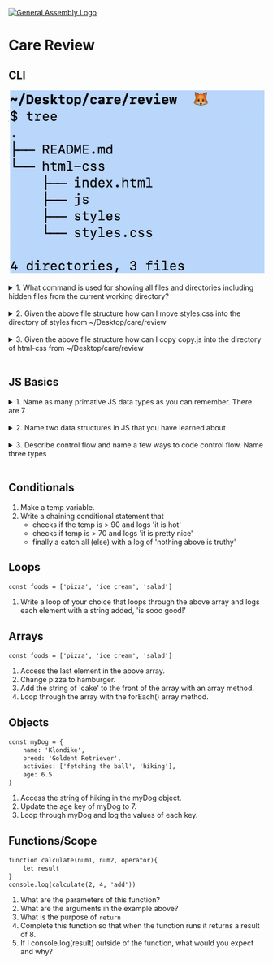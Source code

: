 [![General Assembly Logo](https://camo.githubusercontent.com/1a91b05b8f4d44b5bbfb83abac2b0996d8e26c92/687474703a2f2f692e696d6775722e636f6d2f6b6538555354712e706e67)](https://generalassemb.ly)
<br>
# Care Review

## CLI
![file-structure](./assets/file-structure.png)
<details>
    <summary>1. What command is used for showing all files and directories including hidden files from the current working directory?</summary>

        ls -a
</details><br>
<details>
    <summary>2. Given the above file structure how can I move styles.css into the directory of styles from ~/Desktop/care/review</summary>

        mv html-css/styles.css html-css/styles/
</details><br>
<details>
    <summary>3. Given the above file structure how can I copy copy.js into the directory of html-css from ~/Desktop/care/review</summary>

        cp copy.js html-css/
</details><br>

## JS Basics
<details>
    <summary>1. Name as many primative JS data types as you can remember. There are 7</summary>

        string, number, boolean, undefined, null, bigInt, symbol
</details><br>
<details>
    <summary>2. Name two data structures in JS that you have learned about</summary>

        array and object
</details><br>
<details>
    <summary>3. Describe control flow and name a few ways to code control flow. Name three types</summary>

        The ordering of when code is executed.
        - sequential flow (top to bottom)
        - conditional flow (if, else if, else)
        - repetitive flow (looping) 
</details><br>

## Conditionals
1.  Make a temp variable. 
2. Write a chaining conditional statement that 
    - checks if the temp is > 90 and logs 'it is hot'
    - checks if temp is > 70 and logs 'it is pretty nice'
    - finally a catch all (else) with a log of 'nothing above is truthy' 

## Loops
```
const foods = ['pizza', 'ice cream', 'salad']
```
1. Write a loop of your choice that loops through the above array and logs each element with a string added, 'is sooo good!'

## Arrays
```
const foods = ['pizza', 'ice cream', 'salad']
```
1. Access the last element in the above array.
2. Change pizza to hamburger.
3. Add the string of 'cake' to the front of the array with an array method.
4. Loop through the array with the forEach() array method. 

## Objects
```
const myDog = {
    name: 'Klondike',
    breed: 'Goldent Retriever',
    activies: ['fetching the ball', 'hiking'],
    age: 6.5
}
```
1. Access the string of hiking in the myDog object.
2. Update the age key of myDog to 7.
3. Loop through myDog and log the values of each key.

## Functions/Scope
```
function calculate(num1, num2, operator){
    let result
}
console.log(calculate(2, 4, 'add'))
```
1. What are the parameters of this function?
2. What are the arguments in the example above?
3. What is the purpose of `return`
4. Complete this function so that when the function runs it returns a result of 8. 
5. If I console.log(result) outside of the function, what would you expect and why?